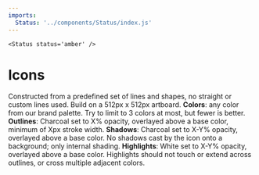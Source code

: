 ```yaml
---
imports:
  Status: '../components/Status/index.js'
---
```

```render html
<Status status='amber' />
```
# Icons

Constructed from a predefined set of lines and shapes, no straight or custom lines used. Build on a 512px x 512px artboard. 
**Colors**: any color from our brand palette. Try to limit to 3 colors at most, but fewer is better.
**Outlines**: Charcoal set to X% opacity, overlayed above a base color, minimum of Xpx stroke width. 
**Shadows**: Charcoal set to X-Y% opacity, overlayed above a base color. No shadows cast by the icon onto a background; only internal shading.
**Highlights**: White set to X-Y% opacity, overlayed above a base color. Highlights should not touch or extend across outlines, or cross multiple adjacent colors.
